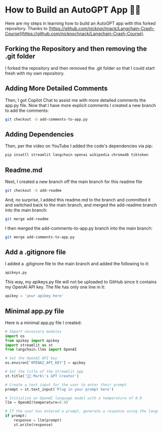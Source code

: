 # How to Build an AutoGPT App 🦜🔗

Here are my steps in learning how to build an AutoGPT app with this forked repository. Thanks to [https://github.com/nicknochnack/Langchain-Crash-Course](https://github.com/nicknochnack/Langchain-Crash-Course).

## Forking the Repository and then removing the .git folder

I forked the repository and then removed the .git folder so that I could start fresh with my own repository.

## Adding More Detailed Comments

Then, I got Copilot Chat to assist me with more detailed comments the app.py file. Now that I have more explicit comments I created a new branch to add the comments:

```bash
git checkout -b add-comments-to-app.py
```

## Adding Dependencies

Then, per the video on YouTube I added the code's dependencies via pip:

```python
pip insatll streamlit langchain openai wikipedia chromadb tiktoken
```

## Readme.md

Next, I created a new branch off the main branch for this readme file

```bash
git checkout -b add-readme
```

And, no surprise, I added this readme.md to the branch and committed it and switched back to the main branch, and merged the add-readme branch into the main branch:

```bash
git merge add-readme
```

I then merged the add-comments-to-app.py branch into the main branch:

```bash
git merge add-comments-to-app.py
```

## Add a .gitignore file

I added a .gitignore file to the main branch and added the following to it:

```bash
apikeys.py
```

This way, my apikeys.py file will not be uploaded to GitHub since it contains my OpenAI API key. The file has only one line in it:

```python
apikey = 'your apikey here'
```

## Minimal app.py file

Here is a minimal app.py file I created:

```python
# Import necessary modules
import os 
from apikey import apikey 
import streamlit as st 
from langchain.llms import OpenAI

# Set the OpenAI API key
os.environ['OPENAI_API_KEY'] = apikey

# Set the title of the Streamlit app
st.title('🦜🔗 Mark\'s GPT Creator')

# Create a text input for the user to enter their prompt
prompt = st.text_input('Plug in your prompt here') 

# Initialize an OpenAI language model with a temperature of 0.9
llm = OpenAI(temperature=0.9) 

# If the user has entered a prompt, generate a response using the language model
if prompt: 
    response = llm(prompt)
    st.write(response)
```
